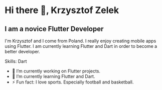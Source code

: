 # Hi there 👋, Krzysztof Zelek
## I am a novice Flutter Developer
I'm Krzysztof and I come from Poland. I really enjoy creating mobile apps using Flutter. I am currently learning Flutter and Dart in order to become a better developer.

Skills: Dart

- 🔭 I’m currently working on Flutter projects. 
- 🌱 I’m currently learning Flutter and Dart. 
- ⚡ Fun fact: I love sports. Especially football and basketball. 




